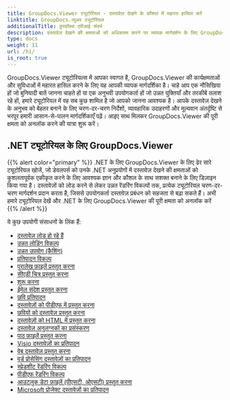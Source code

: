 ```yaml
---
title: GroupDocs.Viewer ट्यूटोरियल - दस्तावेज़ देखने के कौशल में महारत हासिल करें
linktitle: GroupDocs.व्यूअर ट्यूटोरियल
additionalTitle: ग्रुपडॉक्स एपीआई संदर्भ
description: दस्तावेज़ देखने की क्षमताओं को अधिकतम करने पर व्यापक मार्गदर्शन के लिए GroupDocs.Viewer ट्यूटोरियल देखें। आज ही इसकी पूरी क्षमता को अनलॉक करें!
type: docs
weight: 11
url: /hi/
is_root: true
---
```


GroupDocs.Viewer ट्यूटोरियल्स में आपका स्वागत है, GroupDocs.Viewer की कार्यक्षमताओं और सुविधाओं में महारत हासिल करने के लिए यह आपकी व्यापक मार्गदर्शिका है। चाहे आप एक नौसिखिया हों जो बुनियादी बातें जानना चाहते हों या एक अनुभवी उपयोगकर्ता हों जो उन्नत युक्तियाँ और तरकीबें तलाश रहे हों, हमारे ट्यूटोरियल में वह सब कुछ शामिल है जो आपको जानना आवश्यक है। आपके दस्तावेज़ देखने के अनुभव को बेहतर बनाने के लिए चरण-दर-चरण निर्देशों, व्यावहारिक उदाहरणों और मूल्यवान अंतर्दृष्टि से भरपूर हमारी आसान-से-पालन मार्गदर्शिकाएँ पढ़ें। आइए साथ मिलकर GroupDocs.Viewer की पूरी क्षमता को अनलॉक करने की यात्रा शुरू करें।

## .NET ट्यूटोरियल के लिए GroupDocs.Viewer
{{% alert color="primary" %}}
.NET के लिए GroupDocs.Viewer के लिए ढेर सारे ट्यूटोरियल खोजें, जो डेवलपर्स को उनके .NET अनुप्रयोगों में दस्तावेज़ देखने की क्षमताओं को कुशलतापूर्वक एकीकृत करने के लिए आवश्यक ज्ञान और कौशल के साथ सशक्त बनाने के लिए डिज़ाइन किया गया है। दस्तावेज़ों को लोड करने से लेकर उन्नत रेंडरिंग विकल्पों तक, प्रत्येक ट्यूटोरियल चरण-दर-चरण मार्गदर्शन प्रदान करता है, जिससे उपयोगकर्ता दस्तावेज़ प्रबंधन को सहजता से बढ़ा सकते हैं। अभी हमारे ट्यूटोरियल देखें और .NET के लिए GroupDocs.Viewer की पूरी क्षमता को अनलॉक करें
{{% /alert %}}

ये कुछ उपयोगी संसाधनों के लिंक हैं:
 
- [दस्तावेज़ लोड हो रहे हैं](./net/loading-documents/)
- [उन्नत लोडिंग विकल्प](./net/advanced-loading/)
- [उन्नत उपयोग (कैशिंग)](./net/advanced-usage-caching/)
- [प्रतिपादन विकल्प](./net/rendering-options/)
- [पुरालेख फ़ाइलें प्रस्तुत करना](./net/rendering-archive-files/)
- [सीएडी चित्र प्रस्तुत करना](./net/rendering-cad-drawings/)
- [शुरू करना](./net/getting-started/)
- [ईमेल संदेश प्रस्तुत करना](./net/rendering-email-messages/)
- [छवि प्रतिपादन](./net/image-rendering/)
- [दस्तावेज़ों को पीडीएफ में प्रस्तुत करना](./net/rendering-documents-pdf/)
- [छवियों को दस्तावेज़ प्रस्तुत करना](./net/rendering-documents-images/)
- [दस्तावेज़ों को HTML में प्रस्तुत करना](./net/rendering-documents-html/)
- [दस्तावेज़ अनुलग्नकों का प्रसंस्करण](./net/processing-document-attachments/)
- [पाठ फ़ाइलें प्रस्तुत करना](./net/rendering-text-files/)
- [Visio दस्तावेज़ों का प्रतिपादन](./net/rendering-visio-documents/)
- [वेब दस्तावेज़ प्रस्तुत करना](./net/rendering-web-documents/)
- [वर्ड प्रोसेसिंग दस्तावेज़ों का प्रतिपादन](./net/rendering-word-processing-documents/)
- [स्प्रेडशीट रेंडरिंग विकल्प](./net/spreadsheet-rendering-options/)
- [पीडीएफ रेंडरिंग विकल्प](./net/pdf-rendering-options/)
- [आउटलुक डेटा फ़ाइलें (पीएसटी, ओएसटी) प्रस्तुत करना](./net/rendering-outlook-data-files/)
- [Microsoft प्रोजेक्ट दस्तावेज़ों का प्रतिपादन](./net/rendering-ms-project-documents/)
